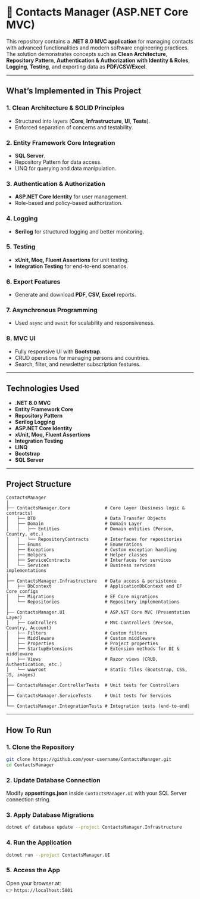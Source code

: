# 📇 Contacts Manager (ASP.NET Core MVC)

This repository contains a **.NET 8.0 MVC application** for managing contacts with advanced functionalities and modern software engineering practices.  
The solution demonstrates concepts such as **Clean Architecture**, **Repository Pattern**, **Authentication & Authorization with Identity & Roles**, **Logging**, **Testing**, and exporting data as **PDF/CSV/Excel**.  

---

## **What’s Implemented in This Project**

### 1. **Clean Architecture & SOLID Principles**
- Structured into layers (**Core**, **Infrastructure**, **UI**, **Tests**).  
- Enforced separation of concerns and testability.  

### 2. **Entity Framework Core Integration**
- **SQL Server**.  
- Repository Pattern for data access.  
- LINQ for querying and data manipulation.  

### 3. **Authentication & Authorization**
- **ASP.NET Core Identity** for user management.  
- Role-based and policy-based authorization.  

### 4. **Logging**
- **Serilog** for structured logging and better monitoring.  

### 5. **Testing**
- **xUnit, Moq, Fluent Assertions** for unit testing.  
- **Integration Testing** for end-to-end scenarios.  

### 6. **Export Features**
- Generate and download **PDF, CSV, Excel** reports.  

### 7. **Asynchronous Programming**
- Used `async` and `await` for scalability and responsiveness.  

### 8. **MVC UI**
- Fully responsive UI with **Bootstrap**.  
- CRUD operations for managing persons and countries.  
- Search, filter, and newsletter subscription features.  

---

## **Technologies Used**
- **.NET 8.0 MVC**  
- **Entity Framework Core**  
- **Repository Pattern**  
- **Serilog Logging**  
- **ASP.NET Core Identity**  
- **xUnit, Moq, Fluent Assertions**  
- **Integration Testing**  
- **LINQ**  
- **Bootstrap**  
- **SQL Server**  

---

## **Project Structure**

```
ContactsManager
│
├── ContactsManager.Core             # Core layer (business logic & contracts)
│   ├── DTO                          # Data Transfer Objects
│   ├── Domain                       # Domain Layer
│   │   ├── Entities                 # Domain entities (Person, Country, etc.)
│   │   └── RepositoryContracts      # Interfaces for repositories
│   ├── Enums                        # Enumerations
│   ├── Exceptions                   # Custom exception handling
│   ├── Helpers                      # Helper classes
│   ├── ServiceContracts             # Interfaces for services
│   └── Services                     # Business services implementations
│
├── ContactsManager.Infrastructure   # Data access & persistence
│   ├── DbContext                    # ApplicationDbContext and EF Core configs
│   ├── Migrations                   # EF Core migrations
│   └── Repositories                 # Repository implementations
│
├── ContactsManager.UI               # ASP.NET Core MVC (Presentation Layer)
│   ├── Controllers                  # MVC Controllers (Person, Country, Account)
│   ├── Filters                      # Custom filters
│   ├── Middleware                   # Custom middleware
│   ├── Properties                   # Project properties
│   ├── StartupExtensions            # Extension methods for DI & middleware
│   ├── Views                        # Razor views (CRUD, Authentication, etc.)
│   └── wwwroot                      # Static files (Bootstrap, CSS, JS, images)
│
├── ContactsManager.ControllerTests  # Unit tests for Controllers
│
├── ContactsManager.ServiceTests     # Unit tests for Services
│
└── ContactsManager.IntegrationTests # Integration tests (end-to-end)
```

---

## **How To Run**

### 1. Clone the Repository
```bash
git clone https://github.com/your-username/ContactsManager.git
cd ContactsManager
```

### 2. Update Database Connection
Modify **appsettings.json** inside `ContactsManager.UI` with your SQL Server connection string.  

### 3. Apply Database Migrations
```bash
dotnet ef database update --project ContactsManager.Infrastructure
```

### 4. Run the Application
```bash
dotnet run --project ContactsManager.UI
```

### 5. Access the App
Open your browser at:  
👉 `https://localhost:5001`
